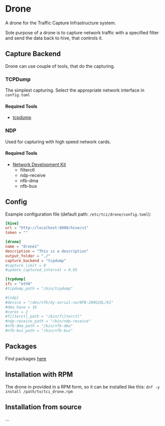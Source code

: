 # Drone

A drone for the Traffic Capture Infrastructure system.

Sole purpose of a drone is to capture network traffic with a specified filter
and send the data back to hive, that controls it.

## Capture Backend

Drone can use couple of tools, that do the capturing.

### TCPDump

The simplest capturing.
Select the appropriate network interface in `config.toml`

#### Required Tools

* [tcpdump](https://www.tcpdump.org/)

### NDP

Used for capturing with high speed network cards.

#### Required Tools

* [Network Development Kit](https://github.com/CESNET/ndk-sw)
  * filterctl
  * ndp-receive
  * nfb-dma
  * nfb-bus


## Config

Example configuration file (default path: `/etc/tci/drone/config.toml`):

```conf
[hive]
url = "http://localhost:8080/hive/v1"
token = ""

[drone]
name = "drone1"
description = "This is a description"
output_folder = "./"
capture_backend = "tcpdump"
#capture_limit = 0
#update_captured_interval = 0.05

[tcpdump]
ifc = "eth0"
#tcpdump_path = "/bin/tcpdump"

#[ndp]
#device = "/dev/nfb/by-serial-no/NFB-200G2QL/61"
#dma_have = 16
#cores = 2
#filterctl_path = "/bin/filterctl"
#ndp-receive_path = "/bin/ndp-receive"
#nfb-dma_path = "/bin/nfb-dma"
#nfb-bus_path = "/bin/nfb-bus"
```

## Packages

Find packages [here](https://github.com/FETA-Project/TrafficCaptureInfrastructure/tree/main/packages/drone)

## Installation with RPM

The drone in provided in a RPM form, so it can be installed like this:
`dnf -y install /path/to/tci_drone.rpm`

## Installation from source
...